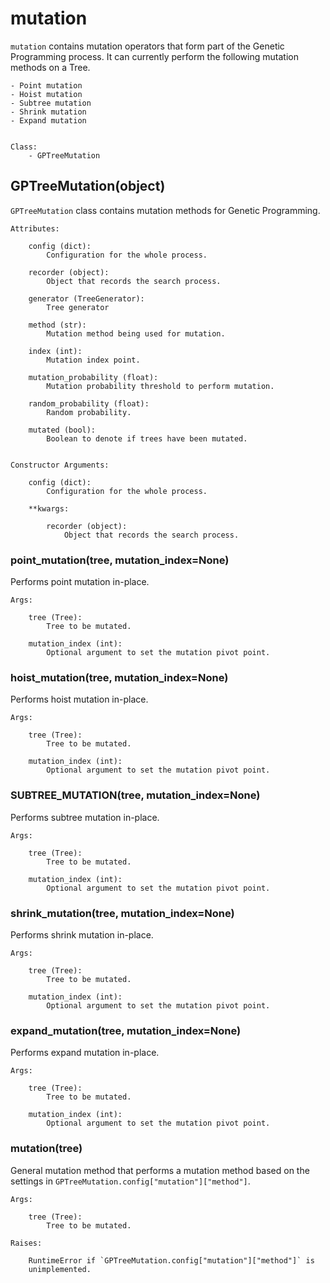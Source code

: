 # mutation
`mutation` contains mutation operators that form part of the Genetic
Programming process. It can currently perform the following mutation methods
on a Tree.

    - Point mutation
    - Hoist mutation
    - Subtree mutation
    - Shrink mutation
    - Expand mutation


    Class:
        - GPTreeMutation



## GPTreeMutation(object)
`GPTreeMutation` class contains mutation methods for Genetic Programming.

    Attributes:

        config (dict):
            Configuration for the whole process.

        recorder (object):
            Object that records the search process.

        generator (TreeGenerator):
            Tree generator

        method (str):
            Mutation method being used for mutation.

        index (int):
            Mutation index point.

        mutation_probability (float):
            Mutation probability threshold to perform mutation.

        random_probability (float):
            Random probability.

        mutated (bool):
            Boolean to denote if trees have been mutated.


    Constructor Arguments:

        config (dict):
            Configuration for the whole process.

        **kwargs:

            recorder (object):
                Object that records the search process.



### point_mutation(tree, mutation_index=None)
Performs point mutation in-place.

    Args:

        tree (Tree):
            Tree to be mutated.

        mutation_index (int):
            Optional argument to set the mutation pivot point.


### hoist_mutation(tree, mutation_index=None)
Performs hoist mutation in-place.

    Args:

        tree (Tree):
            Tree to be mutated.

        mutation_index (int):
            Optional argument to set the mutation pivot point.


### SUBTREE_MUTATION(tree, mutation_index=None)
Performs subtree mutation in-place.

    Args:

        tree (Tree):
            Tree to be mutated.

        mutation_index (int):
            Optional argument to set the mutation pivot point.


### shrink_mutation(tree, mutation_index=None)
Performs shrink mutation in-place.

    Args:

        tree (Tree):
            Tree to be mutated.

        mutation_index (int):
            Optional argument to set the mutation pivot point.


### expand_mutation(tree, mutation_index=None)
Performs expand mutation in-place.

    Args:

        tree (Tree):
            Tree to be mutated.

        mutation_index (int):
            Optional argument to set the mutation pivot point.


### mutation(tree)
General mutation method that performs a mutation method based on the settings
in `GPTreeMutation.config["mutation"]["method"]`.

    Args:

        tree (Tree):
            Tree to be mutated.

    Raises:

        RuntimeError if `GPTreeMutation.config["mutation"]["method"]` is
        unimplemented.
